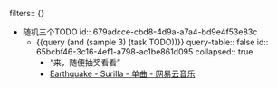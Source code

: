 filters:: {}

- 随机三个TODO
  id:: 679adcce-cbd8-4d9a-a7a4-bd9e4f53e83c
	- {{query (and (sample 3) (task TODO))}}
	  query-table:: false
	  id:: 65bcbf46-3c16-4ef1-a798-ac1be861d095
	  collapsed:: true
		- “来，随便抽奖看看”
		- [Earthquake - Surilla - 单曲 - 网易云音乐](https://music.163.com/song?id=1382270108&userid=77770261)